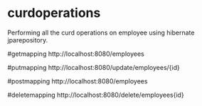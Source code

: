# curdoperations

Performing all the curd operations on employee using hibernate jparepository.

#getmapping
http://localhost:8080/employees

#putmapping
http://localhost:8080/update/employees/{id}

#postmapping
http://localhost:8080/employees

#deletemapping
http://localhost:8080/delete/employees{id}


